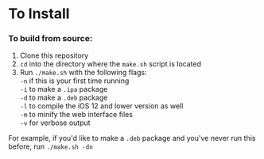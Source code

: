 # To Install

### To build from source:

1. Clone this repository
1. `cd` into the directory where the `make.sh` script is located
1. Run `./make.sh` with the following flags:  \
	`-n` if this is your first time running \
	`-i` to make a `.ipa` package \
	`-d` to make a `.deb` package \
	`-l` to compile the iOS 12 and lower version as well \
	`-m` to minify the web interface files \
	`-v` for verbose output

For example, if you'd like to make a `.deb` package and you've never run this before, run `./make.sh -dn`
